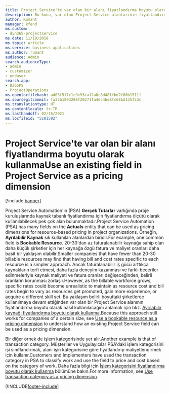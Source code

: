 ```yaml
---
title: Project Service'te var olan bir alanı fiyatlandırma boyutu olarak kullanma
description: Bu konu, var olan Project Service alanlarının fiyatlandırma boyutları olarak kullanılması hakkında bilgi sağlar.
author: Rumant
manager: kfend
ms.custom:
- dyn365-projectservice
ms.date: 11/19/2018
ms.topic: article
ms.service: business-applications
ms.author: rumant
audience: Admin
search.audienceType:
- admin
- customizer
- enduser
search.app:
- D365PS
- ProjectOperations
ms.openlocfilehash: ad03f5f7c1c9e93ca12a8c8d48ffbd2f80b1511f
ms.sourcegitcommit: fa32b1893286f20271fa4ec4be8fc68bd135f53c
ms.translationtype: HT
ms.contentlocale: tr-TR
ms.lasthandoff: 02/15/2021
ms.locfileid: "5281592"
---
```

# <a name="use-an-existing-field-in-project-service-as-a-pricing-dimension"></a><span data-ttu-id="05ecc-103">Project Service'te var olan bir alanı fiyatlandırma boyutu olarak kullanma</span><span class="sxs-lookup"><span data-stu-id="05ecc-103">Use an existing field in Project Service as a pricing dimension</span></span>

[!include [banner](../includes/psa-now-project-operations.md)]

<span data-ttu-id="05ecc-104">Project Service Automation'ın (PSA) **Gerçek Tutarlar** varlığında proje kuruluşlarında kaynak tabanlı fiyatlandırma için fiyatlandırma ölçütü olarak kullanılabilecek pek çok alan bulunmaktadır.</span><span class="sxs-lookup"><span data-stu-id="05ecc-104">Project Service Automation (PSA) has many fields on the **Actuals** entity that can be used as pricing dimensions for resource-based pricing in project organizations.</span></span> <span data-ttu-id="05ecc-105">Örneğin, **Ayrılabilir Kaynak** sık kullanılan alanlardan biridir.</span><span class="sxs-lookup"><span data-stu-id="05ecc-105">For example, one common field is **Bookable Resource**.</span></span> <span data-ttu-id="05ecc-106">20-30'dan az faturalanabilir kaynağa sahip olan daha küçük şirketler için her kaynağa özgü fatura ve maliyet oranları daha basit bir yaklaşım olabilir.</span><span class="sxs-lookup"><span data-stu-id="05ecc-106">Smaller companies that have fewer than 20-30 billable resources may find that having bill and cost rates specific to each resource is a simpler approach.</span></span> <span data-ttu-id="05ecc-107">Ancak faturalanabilir iş gücü arttıkça kaynakların terfi etmesi, daha fazla deneyim kazanması ve farklı beceriler edinmeleriyle kaynak maliyeti ve fatura oranları değişeceğinden, belirli oranların korunması zorlaşır.</span><span class="sxs-lookup"><span data-stu-id="05ecc-107">However, as the billable workforce grows, specific rates could become unrealistic to maintain as resource cost and bill rates begin to vary as resources get promoted, gain more experience, or acquire a different skill set.</span></span> <span data-ttu-id="05ecc-108">Bu yaklaşım belirli boyuttaki şirketlerce kullanılmaya devam ettiğinden var olan bir Project Service alanının fiyatlandırma boyutu olarak nasıl kullanılacağını anlamak için bkz. [Ayrılabilir kaynağı fiyatlandırma boyutu olarak kullanma](bookable-resource-pricing-dimension.md).</span><span class="sxs-lookup"><span data-stu-id="05ecc-108">Because this approach still works for companies of a certain size, see [Use a bookable resource as a pricing dimension](bookable-resource-pricing-dimension.md) to understand how an existing Project Service field can be used as a pricing dimension.</span></span>

<span data-ttu-id="05ecc-109">Bir diğer örnek de işlem kategorisinde yer alır.</span><span class="sxs-lookup"><span data-stu-id="05ecc-109">Another example is that of transaction category.</span></span> <span data-ttu-id="05ecc-110">Müşteriler ve Uygulayıcılar PSA'daki işlem kategorisini işi sınıflandırmak, alanı işin kategorisine göre fiyatlandırıp maliyetlendirmek için kullanır.</span><span class="sxs-lookup"><span data-stu-id="05ecc-110">Customers and Implementers have used the transaction category in PSA to classify work and use the field to price and cost based on the category of work.</span></span> <span data-ttu-id="05ecc-111">Daha fazla bilgi için [İşlem kategorisini fiyatlandırma boyutu olarak kullanma](transaction-category-pricing-dimension.md) bölümüne bakın.</span><span class="sxs-lookup"><span data-stu-id="05ecc-111">For more information, see [Use transaction category as a pricing dimension](transaction-category-pricing-dimension.md).</span></span>


[!INCLUDE[footer-include](../includes/footer-banner.md)]